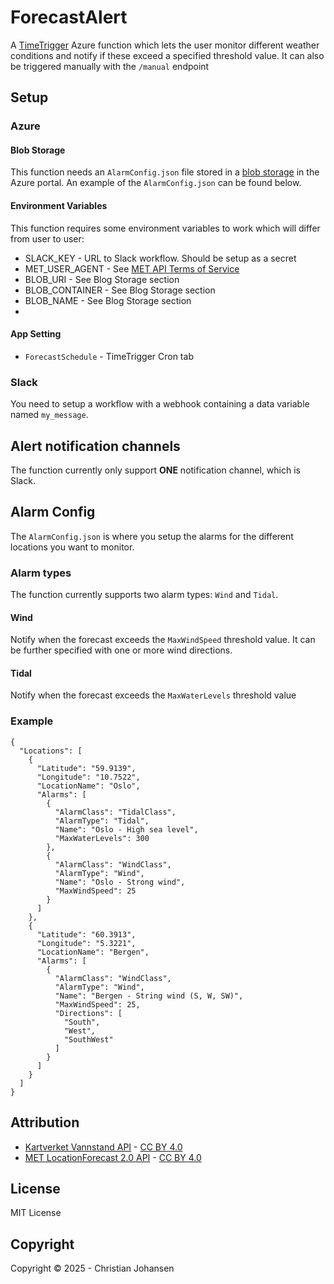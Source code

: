 # ForecastAlert
A [TimeTrigger](https://learn.microsoft.com/en-us/azure/azure-functions/functions-bindings-timer?tabs=python-v2%2Cisolated-process%2Cnodejs-v4&pivots=programming-language-csharp) Azure function which lets the user monitor different weather conditions and notify if these exceed a specified threshold value.
It can also be triggered manually with the `/manual` endpoint

## Setup
### Azure
#### Blob Storage
This function needs an `AlarmConfig.json` file stored in a [blob storage](https://learn.microsoft.com/en-us/azure/storage/blobs/storage-blobs-introduction) in the Azure portal.
An example of the `AlarmConfig.json` can be found below.

#### Environment Variables
This function requires some environment variables to work which will differ from user to user:
- SLACK_KEY - URL to Slack workflow. Should be setup as a secret
- MET_USER_AGENT - See [MET API Terms of Service](https://api.met.no/doc/TermsOfService)
- BLOB_URI - See Blog Storage section
- BLOB_CONTAINER - See Blog Storage section
- BLOB_NAME - See Blog Storage section
- 
#### App Setting
- `ForecastSchedule` - TimeTrigger Cron tab

### Slack
You need to setup a workflow with a webhook containing a data variable named `my_message`.

## Alert notification channels
The function currently only support **ONE** notification channel, which is Slack. 

## Alarm Config
The `AlarmConfig.json` is where you setup the alarms for the different locations you want to monitor. 

### Alarm types
The function currently supports two alarm types: `Wind` and `Tidal`.

#### Wind
Notify when the forecast exceeds the `MaxWindSpeed` threshold value. It can be further specified with one or more wind directions.
#### Tidal
Notify when the forecast exceeds the `MaxWaterLevels` threshold value

### Example
```
{
  "Locations": [
    {
      "Latitude": "59.9139",
      "Longitude": "10.7522",
      "LocationName": "Oslo",
      "Alarms": [
        {
          "AlarmClass": "TidalClass",
          "AlarmType": "Tidal",
          "Name": "Oslo - High sea level",
          "MaxWaterLevels": 300
        },
        {
          "AlarmClass": "WindClass",
          "AlarmType": "Wind",
          "Name": "Oslo - Strong wind",
          "MaxWindSpeed": 25
        }
      ]
    },
    {
      "Latitude": "60.3913",
      "Longitude": "5.3221",
      "LocationName": "Bergen",
      "Alarms": [
        {
          "AlarmClass": "WindClass",
          "AlarmType": "Wind",
          "Name": "Bergen - String wind (S, W, SW)",
          "MaxWindSpeed": 25,
          "Directions": [
            "South",
            "West",
            "SouthWest"
          ]
        }
      ]
    }
  ]
}
```

## Attribution
- [Kartverket Vannstand API](https://kartkatalog.geonorge.no/metadata/vannstand-api/6f2b2773-d128-4472-a463-d15b1d4aa02f) - [CC BY 4.0](https://creativecommons.org/licenses/by/4.0/deed.no)
- [MET LocationForecast 2.0 API](https://api.met.no/weatherapi/locationforecast/2.0/documentation) - [CC BY 4.0](https://creativecommons.org/licenses/by/4.0/)

## License
MIT License
## Copyright
Copyright © 2025 - Christian Johansen